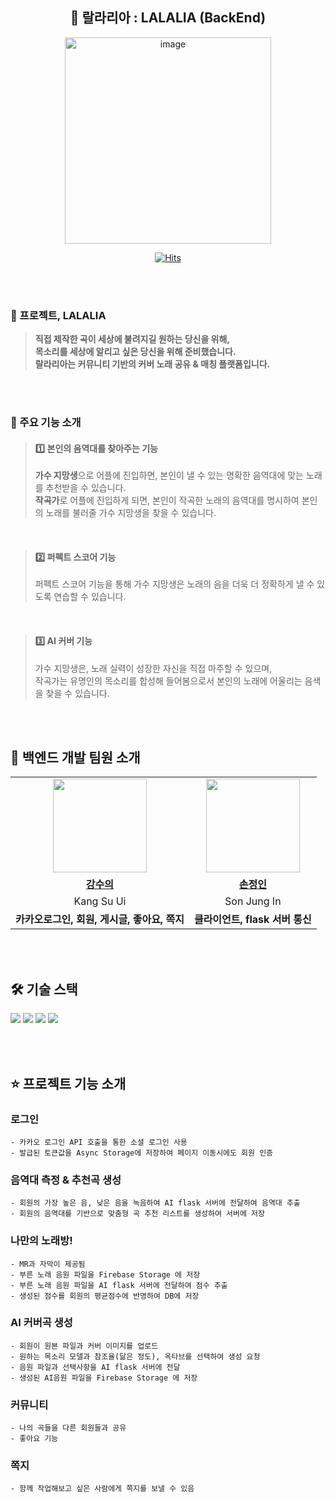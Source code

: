 <div align="center">
  
## 💽 랄라리아 : LALALIA (BackEnd)
<img width="330" alt="image" src="https://github.com/isthisteamisthis/.github/assets/119282494/8e02f14a-df51-469b-ae4c-01a76b61154a">
<br>

[![Hits](https://hits.seeyoufarm.com/api/count/incr/badge.svg?url=https%3A%2F%2Fgithub.com%2Fcca-ffodregamdi%2Frunning-hi-back&count_bg=%23FFA49F&title_bg=%24555555&icon=&icon_color=%24E7E7E7&title=views&edge_flat=false)](https://hits.seeyoufarm.com)

</div>
<br>

<br>

### 🎤 프로젝트, LALALIA
>  **직접 제작한 곡이 세상에 불려지길 원하는 당신을 위해,** <br>
>  **목소리를 세상에 알리고 싶은 당신을 위해 준비했습니다.** <br>
>  **랄라리아는 커뮤니티 기반의 커버 노래 공유 & 매칭 플랫폼입니다.**

<br>
<br>

### 🎤 주요 기능 소개
> #### 1️⃣ **본인의 음역대를 찾아주는 기능** <br>
> **가수 지망생**으로 어플에 진입하면, 본인이 낼 수 있는 명확한 음역대에 맞는 노래를 추천받을 수 있습니다. <br>
> **작곡가**로 어플에 진입하게 되면, 본인이 작곡한 노래의 음역대를 명시하여 본인의 노래를 불러줄 가수 지망생을 찾을 수 있습니다.

<br>

> #### 2️⃣ **퍼펙트 스코어 기능** <br>
> 퍼펙트 스코어 기능을 통해 가수 지망생은 노래의 음을 더욱 더 정확하게 낼 수 있도록 연습할 수 있습니다.

<br>

> #### 3️⃣ **AI 커버 기능** <br>
> 가수 지망생은, 노래 실력이 성장한 자신을 직접 마주할 수 있으며, <br>
> 작곡가는 유명인의 목소리를 합성해 들어봄으로서 본인의 노래에 어울리는 음색을 찾을 수 있습니다. <br>

<br>

<br>


## 👋 백엔드 개발 팀원 소개
<table>
  <tr>
    <td align="center"><a href="https://github.com/numerical43"><img src="https://avatars.githubusercontent.com/numerical43" width="150px;" alt="">
    <td align="center"><a href="https://github.com/Dylan-SonJungin"><img src="https://avatars.githubusercontent.com/Dylan-SonJungin" width="150px;" alt="">
  </tr>
  <tr>
    <td align="center"><a href="https://github.com/numerical43"><b>강수의</b></td>
    <td align="center"><a href="https://github.com/Dylan-SonJungin"><b>손정인</b></td>
  </tr>
  <tr>
    <td align="center">Kang Su Ui</td>
    <td align="center">Son Jung In</td>
  </tr>
    <tr>
    <td align="center"><strong>카카오로그인, 회원, 게시글, 좋아요, 쪽지</strong></td>
    <td align="center"><strong>클라이언트, flask 서버 통신</strong></td>
  </tr>
</table>
<br>
<br>

## 🛠 기술 스택
  <img src="https://img.shields.io/badge/java-007396?style=for-the-badge&logo=java&logoColor=white"> <img src="https://img.shields.io/badge/spring-6DB33F?style=for-the-badge&logo=spring&logoColor=white"> <img src="https://img.shields.io/badge/mysql-4479A1?style=for-the-badge&logo=mysql&logoColor=white"> <img src="https://img.shields.io/badge/firebase-FFCA28?style=for-the-badge&logo=firebase&logoColor=white">

<br>
<br>
  
## ⭐️ 프로젝트 기능 소개
### 로그인
    - 카카오 로그인 API 호출을 통한 소셜 로그인 사용
    - 발급된 토큰값을 Async Storage에 저장하여 페이지 이동시에도 회원 인증
### 음역대 측정 & 추천곡 생성
    - 회원의 가장 높은 음, 낮은 음을 녹음하여 AI flask 서버에 전달하여 음역대 추출
    - 회원의 음역대를 기반으로 맞춤형 곡 추천 리스트를 생성하여 서버에 저장
### 나만의 노래방!
    - MR과 자막이 제공됨
    - 부른 노래 음원 파일을 Firebase Storage 에 저장
    - 부른 노래 음원 파일을 AI flask 서버에 전달하여 점수 추출
    - 생성된 점수를 회원의 평균점수에 반영하여 DB에 저장

### AI 커버곡 생성
    - 회원이 원본 파일과 커버 이미지를 업로드
    - 원하는 목소리 모델과 참조율(닮은 정도), 옥타브를 선택하여 생성 요청
    - 음원 파일과 선택사항을 AI flask 서버에 전달
    - 생성된 AI음원 파일을 Firebase Storage 에 저장

### 커뮤니티
    - 나의 곡들을 다른 회원들과 공유
    - 좋아요 기능

### 쪽지
    - 함께 작업해보고 싶은 사람에게 쪽지를 보낼 수 있음





